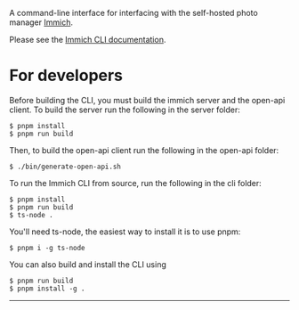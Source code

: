 A command-line interface for interfacing with the self-hosted photo manager [Immich](https://immich.app/).

Please see the [Immich CLI documentation](https://docs.immich.app/features/command-line-interface).

# For developers

Before building the CLI, you must build the immich server and the open-api client. To build the server run the following in the server folder:

    $ pnpm install
    $ pnpm run build

Then, to build the open-api client run the following in the open-api folder:

    $ ./bin/generate-open-api.sh

To run the Immich CLI from source, run the following in the cli folder:

    $ pnpm install
    $ pnpm run build
    $ ts-node .

You'll need ts-node, the easiest way to install it is to use pnpm:

    $ pnpm i -g ts-node

You can also build and install the CLI using

    $ pnpm run build
    $ pnpm install -g .
****
